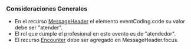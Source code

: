 ### Consideraciones Generales

* En el recurso [MessageHeader](StructureDefinition-MessageHeaderLE.html) el elemento eventCoding.code  su valor debe ser "atender".
* El rol que cumple el profesional en este evento es de "atendedor".
* El recurso [Encounter](StructureDefinition-EncounterAtenderLE.html) debe ser agregado en MessageHeader.focus.
